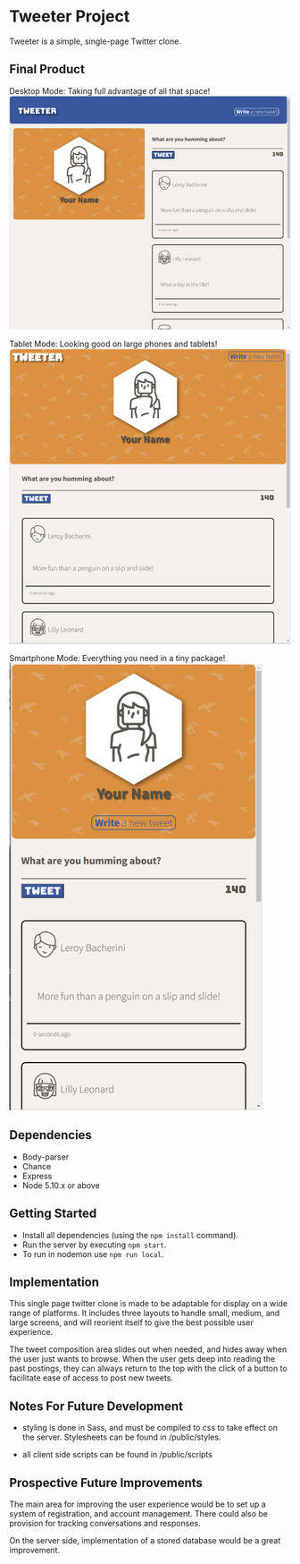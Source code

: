 # Tweeter Project

Tweeter is a simple, single-page Twitter clone.

## Final Product

Desktop Mode: Taking full advantage of all that space!
!["Desktop Mode: Taking full advantage of all that space!"](https://github.com/Ian-c-cameron/tweeter/blob/master/docs/DeskTopMode.png?raw=true)

Tablet Mode: Looking good on large phones and tablets!
!["Tablet Mode: Looking good on large phones and tablets!"](https://github.com/Ian-c-cameron/tweeter/blob/master/docs/TabletMode.png?raw=true)

Smartphone Mode: Everything you need in a tiny package!
!["Smartphone Mode: Everything you need in a tiny package!"](https://github.com/Ian-c-cameron/tweeter/blob/master/docs/SmartPhoneMode.png?raw=true)


## Dependencies

- Body-parser
- Chance
- Express
- Node 5.10.x or above

## Getting Started

- Install all dependencies (using the `npm install` command).
- Run the server by executing `npm start`.
- To run in nodemon use `npm run local`.

## Implementation

This single page twitter clone is made to be adaptable for display on a wide range of platforms.  It includes three layouts to handle small, medium, and large screens, and will reorient itself to give the best possible user experience.

The tweet composition area slides out when needed, and hides away when the user just wants to browse.  When the user gets deep into reading the past postings, they can always return to the top with the click of a button to facilitate ease of access to post new tweets.

## Notes For Future Development

- styling is done in Sass, and must be compiled to css to take effect on the server. Stylesheets can be found in /public/styles.

- all client side scripts can be found in /public/scripts

## Prospective Future Improvements

The main area for improving the user experience would be to set up a system of registration, and account management.  There could also be provision for tracking conversations and responses.

On the server side, implementation of a stored database would be a great improvement.